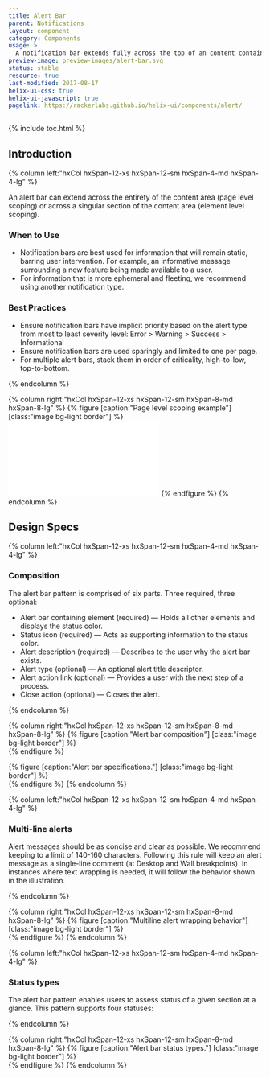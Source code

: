```yaml
---
title: Alert Bar
parent: Notifications
layout: component
category: Components
usage: >
  A notification bar extends fully across the top of an content container within a Helix interface in order to provide the user with feedback relating to the status of the item. It can be scoped across the entirety of the content area (page level scoping) or scoped to extend across a singular section of the content area (element level scoping).
preview-image: preview-images/alert-bar.svg
status: stable
resource: true
last-modified: 2017-08-17
helix-ui-css: true
helix-ui-javascript: true
pagelink: https://rackerlabs.github.io/helix-ui/components/alert/
---
```


{% include toc.html %}

<section class="static-section" markdown="1">

## Introduction

<div class="hxRow"  markdown="1">
{% column left:"hxCol hxSpan-12-xs hxSpan-12-sm hxSpan-4-md hxSpan-4-lg" %}

An alert bar can extend across the entirety of the content area (page level scoping) or across a singular section of the content area (element level scoping).

### When to Use

- Notification bars are best used for information that will remain static, barring user intervention. For example, an informative message surrounding a new feature being made available to a user.
- For information that is more ephemeral and fleeting, we recommend using another notification type.

### Best Practices

- Ensure notification bars have implicit priority based on the alert type from most to least severity level: Error > Warning > Success > Informational
- Ensure notification bars are used sparingly and limited to one per page.
- For multiple alert bars, stack them in order of criticality, high-to-low, top-to-bottom.

{% endcolumn %}

{% column right:"hxCol hxSpan-12-xs hxSpan-12-sm hxSpan-8-md hxSpan-8-lg" %}
{% figure [caption:"Page level scoping example"] [class:"image bg-light border"] %}
 <embed src="{{site.url}}/assets/images/components/content-areas/alerts/alert-bar-hero.svg"/>
{% endfigure %}
{% endcolumn %}
</div>

</section>

<section class="static-section" markdown="1">

## Design Specs

<div class="hxRow"  markdown="1">
{% column left:"hxCol hxSpan-12-xs hxSpan-12-sm hxSpan-4-md hxSpan-4-lg" %}

### Composition

The alert bar pattern is comprised of six parts. Three required, three
optional:

- Alert bar containing element (required) — Holds all other elements and displays the status color.
- Status icon (required) — Acts as supporting information to the status color.
- Alert description (required) — Describes to the user why the alert bar exists.
- Alert type (optional) — An optional alert title descriptor.
- Alert action link (optional) — Provides a user with the next step of a process.
- Close action (optional) — Closes the alert.

{% endcolumn %}

{% column right:"hxCol hxSpan-12-xs hxSpan-12-sm hxSpan-8-md hxSpan-8-lg" %}
{% figure [caption:"Alert bar composition"] [class:"image bg-light border"] %}
 <embed src="{{site.url}}/assets/images/components/content-areas/alerts/alert-bar-composition.png" width="617"/>
{% endfigure %}

{% figure [caption:"Alert bar specifications."] [class:"image bg-light border"] %}
 <embed src="{{site.url}}/assets/images/components/content-areas/alerts/alert-bar-specs.png" width="617"/>
{% endfigure %}
{% endcolumn %}
</div>

</section>

<section class="static-section" markdown="1">

<div class="hxRow"  markdown="1">
{% column left:"hxCol hxSpan-12-xs hxSpan-12-sm hxSpan-4-md hxSpan-4-lg" %}

### Multi-line alerts

Alert messages should be as concise and clear as possible. We recommend keeping to a limit of 140-160 characters. Following this rule will keep an alert message as a single-line comment (at Desktop and Wall breakpoints). In instances where text wrapping is needed, it will follow the behavior shown in the illustration.

{% endcolumn %}

{% column right:"hxCol hxSpan-12-xs hxSpan-12-sm hxSpan-8-md hxSpan-8-lg" %}
{% figure [caption:"Multiline alert wrapping behavior"] [class:"image bg-light border"] %}
 <embed src="{{site.url}}/assets/images/components/content-areas/alerts/alert-bar-multiline-alerts.png" width="617"/>
{% endfigure %}
{% endcolumn %}
</div>

</section>

<section class="static-section" markdown="1">

<div class="hxRow"  markdown="1">
{% column left:"hxCol hxSpan-12-xs hxSpan-12-sm hxSpan-4-md hxSpan-4-lg" %}

### Status types

The alert bar pattern enables users to assess status of a given section at a glance. This pattern supports four statuses:

{% endcolumn %}

{% column right:"hxCol hxSpan-12-xs hxSpan-12-sm hxSpan-8-md hxSpan-8-lg" %}
{% figure [caption:"Alert bar status types."] [class:"image bg-light border"] %}
 <embed src="{{site.url}}/assets/images/components/content-areas/alerts/alert-bar-status-types.png" width="617px"/>
{% endfigure %}
{% endcolumn %}
</div>

</section>
